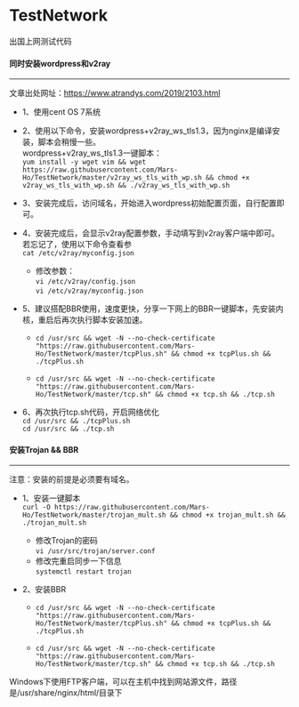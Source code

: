 # TestNetwork
出国上网测试代码


#### 同时安装wordpress和v2ray
---
文章出处网址：[]()<https://www.atrandys.com/2019/2103.html>

+ 1、使用cent OS 7系统

+ 2、使用以下命令，安装wordpress+v2ray_ws_tls1.3，因为nginx是编译安装，脚本会稍慢一些。  
wordpress+v2ray_ws_tls1.3一键脚本：  
`yum install -y wget vim && wget https://raw.githubusercontent.com/Mars-Ho/TestNetwork/master/v2ray_ws_tls_with_wp.sh && chmod +x v2ray_ws_tls_with_wp.sh && ./v2ray_ws_tls_with_wp.sh`


+ 3、安装完成后，访问域名，开始进入wordpress初始配置页面，自行配置即可。

+ 4、安装完成后，会显示v2ray配置参数，手动填写到v2ray客户端中即可。  
若忘记了，使用以下命令查看参  
`cat /etc/v2ray/myconfig.json`
	+ 修改参数：  
  `vi /etc/v2ray/config.json`  
  `vi /etc/v2ray/myconfig.json`

+ 5、建议搭配BBR使用，速度更快，分享一下网上的BBR一键脚本，先安装内核，重启后再次执行脚本安装加速。  
  + `cd /usr/src && wget -N --no-check-certificate "https://raw.githubusercontent.com/Mars-Ho/TestNetwork/master/tcpPlus.sh" && chmod +x tcpPlus.sh && ./tcpPlus.sh`  
  
  + `cd /usr/src && wget -N --no-check-certificate "https://raw.githubusercontent.com/Mars-Ho/TestNetwork/master/tcp.sh" && chmod +x tcp.sh && ./tcp.sh`

+ 6、再次执行tcp.sh代码，开启网络优化  
`cd /usr/src && ./tcpPlus.sh`  
`cd /usr/src && ./tcp.sh`

  
  
#### 安装Trojan && BBR
---
注意：安装的前提是必须要有域名。
+ 1、安装一键脚本  
`curl -O https://raw.githubusercontent.com/Mars-Ho/TestNetwork/master/trojan_mult.sh && chmod +x trojan_mult.sh && ./trojan_mult.sh`

  + 修改Trojan的密码  
  `vi /usr/src/trojan/server.conf`
  + 修改完重启同步一下信息  
  `systemctl restart trojan`

+ 2、安装BBR  
  + `cd /usr/src && wget -N --no-check-certificate "https://raw.githubusercontent.com/Mars-Ho/TestNetwork/master/tcpPlus.sh" && chmod +x tcpPlus.sh && ./tcpPlus.sh`  

  + `cd /usr/src && wget -N --no-check-certificate "https://raw.githubusercontent.com/Mars-Ho/TestNetwork/master/tcp.sh" && chmod +x tcp.sh && ./tcp.sh`

Windows下使用FTP客户端，可以在主机中找到网站源文件，路径是/usr/share/nginx/html/目录下
